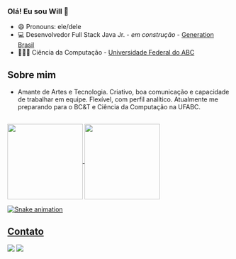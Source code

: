 ### Olá! Eu sou Will 👋


- 😄 Pronouns: ele/dele 
- 💻 Desenvolvedor Full Stack Java Jr. - *em construção* - [Generation Brasil](https://brazil.generation.org/) 
- 👨🏻‍💻 Ciência da Computação - [Universidade Federal do ABC](https://www.ufabc.edu.br/)

## Sobre mim
- Amante de Artes e Tecnologia.
Criativo, boa comunicação e capacidade de trabalhar em equipe. Flexível, com perfil analítico.
Atualmente me preparando para o BC&T e Ciência da Computação na UFABC.

##
<div>
  <a href="https://github.com/willjpg">
  <img height="170em" align="center" src="https://github-readme-stats.vercel.app/api?username=willjpg&show_icons=true&theme=gruvbox&include_all_commits=true&count_private=true"/>
  <img height="170em" align="center" src="https://github-readme-stats.vercel.app/api/top-langs/?username=willjpg&layout=compact&langs_count=7&theme=gruvbox"/>
  
</div>
                                                                                                                                             
                                                                                                                                             
  ![Snake animation](https://github.com/willjpg/willjpg/blob/output/github-contribution-grid-snake.svg)
 
  ## Contato
  
 <div> 
  <a href="https://www.linkedin.com/in/willfdasilva/" target="_blank"><img src="https://img.shields.io/badge/-LinkedIn-%230077B5?style=for-the-badge&logo=linkedin&logoColor=white" target="_blank"></a> <a href = "mailto:willferreiradasilva23@gmail.com" target="_blank"><img src="https://img.shields.io/badge/Gmail-D14836?style=for-the-badge&logo=gmail&logoColor=white" target="_blank"> 
  
</div>

